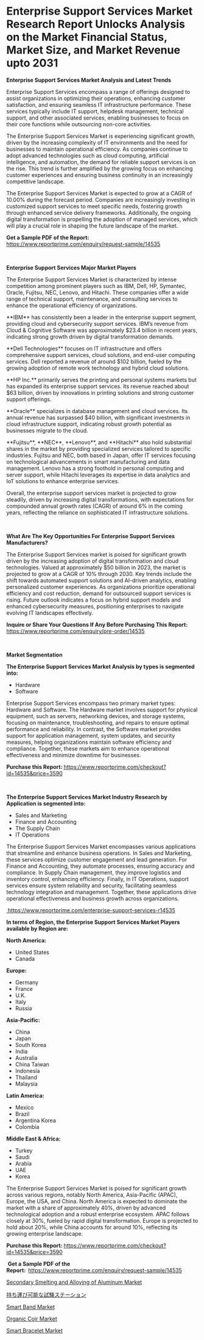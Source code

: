 <p><h1>Enterprise Support Services Market Research Report Unlocks Analysis on the Market Financial Status, Market Size, and Market Revenue upto 2031</h1></p><p><strong>Enterprise Support Services Market Analysis and Latest Trends</strong></p>
<p><p>Enterprise Support Services encompass a range of offerings designed to assist organizations in optimizing their operations, enhancing customer satisfaction, and ensuring seamless IT infrastructure performance. These services typically include IT support, helpdesk management, technical support, and other associated services, enabling businesses to focus on their core functions while outsourcing non-core activities.</p><p>The Enterprise Support Services Market is experiencing significant growth, driven by the increasing complexity of IT environments and the need for businesses to maintain operational efficiency. As companies continue to adopt advanced technologies such as cloud computing, artificial intelligence, and automation, the demand for reliable support services is on the rise. This trend is further amplified by the growing focus on enhancing customer experiences and ensuring business continuity in an increasingly competitive landscape.</p><p>The Enterprise Support Services Market is expected to grow at a CAGR of 10.00% during the forecast period. Companies are increasingly investing in customized support services to meet specific needs, fostering growth through enhanced service delivery frameworks. Additionally, the ongoing digital transformation is propelling the adoption of managed services, which will play a crucial role in shaping the future landscape of the market.</p></p>
<p><strong>Get a Sample PDF of the Report:&nbsp;</strong> <a href="https://www.reportprime.com/enquiry/request-sample/14535">https://www.reportprime.com/enquiry/request-sample/14535</a></p>
<p>&nbsp;</p>
<p><strong>Enterprise Support Services Major Market Players</strong></p>
<p><p>The Enterprise Support Services Market is characterized by intense competition among prominent players such as IBM, Dell, HP, Symantec, Oracle, Fujitsu, NEC, Lenovo, and Hitachi. These companies offer a wide range of technical support, maintenance, and consulting services to enhance the operational efficiency of organizations.</p><p>**IBM** has consistently been a leader in the enterprise support segment, providing cloud and cybersecurity support services. IBM’s revenue from Cloud & Cognitive Software was approximately $23.4 billion in recent years, indicating strong growth driven by digital transformation demands. </p><p>**Dell Technologies** focuses on IT infrastructure and offers comprehensive support services, cloud solutions, and end-user computing services. Dell reported a revenue of around $102 billion, fueled by the growing adoption of remote work technology and hybrid cloud solutions. </p><p>**HP Inc.** primarily serves the printing and personal systems markets but has expanded its enterprise support services. Its revenue reached about $63 billion, driven by innovations in printing solutions and strong customer support offerings.</p><p>**Oracle** specializes in database management and cloud services. Its annual revenue has surpassed $40 billion, with significant investments in cloud infrastructure support, indicating robust growth potential as businesses migrate to the cloud.</p><p>**Fujitsu**, **NEC**, **Lenovo**, and **Hitachi** also hold substantial shares in the market by providing specialized services tailored to specific industries. Fujitsu and NEC, both based in Japan, offer IT services focusing on technological advancements in smart manufacturing and data management. Lenovo has a strong foothold in personal computing and server support, while Hitachi leverages its expertise in data analytics and IoT solutions to enhance enterprise services.</p><p>Overall, the enterprise support services market is projected to grow steadily, driven by increasing digital transformations, with expectations for compounded annual growth rates (CAGR) of around 6% in the coming years, reflecting the reliance on sophisticated IT infrastructure solutions.</p></p>
<p>&nbsp;</p>
<p><strong>What Are The Key Opportunities For Enterprise Support Services Manufacturers?</strong></p>
<p><p>The Enterprise Support Services market is poised for significant growth driven by the increasing adoption of digital transformation and cloud technologies. Valued at approximately $50 billion in 2023, the market is projected to grow at a CAGR of 10% through 2030. Key trends include the shift towards automated support solutions and AI-driven analytics, enabling personalized customer experiences. As organizations prioritize operational efficiency and cost reduction, demand for outsourced support services is rising. Future outlook indicates a focus on hybrid support models and enhanced cybersecurity measures, positioning enterprises to navigate evolving IT landscapes effectively.</p></p>
<p><strong>Inquire or Share Your Questions If Any Before Purchasing This Report:</strong> <a href="https://www.reportprime.com/enquiry/pre-order/14535">https://www.reportprime.com/enquiry/pre-order/14535</a></p>
<p>&nbsp;</p>
<p><strong>Market Segmentation</strong></p>
<p><strong>The Enterprise Support Services Market Analysis by types is segmented into:</strong></p>
<p><ul><li>Hardware</li><li>Software</li></ul></p>
<p><p>Enterprise Support Services encompass two primary market types: Hardware and Software. The Hardware market involves support for physical equipment, such as servers, networking devices, and storage systems, focusing on maintenance, troubleshooting, and repairs to ensure optimal performance and reliability. In contrast, the Software market provides support for application management, system updates, and security measures, helping organizations maintain software efficiency and compliance. Together, these markets aim to enhance operational effectiveness and minimize downtime for businesses.</p></p>
<p><strong>Purchase this Report:&nbsp;</strong><a href="https://www.reportprime.com/checkout?id=14535&price=3590">https://www.reportprime.com/checkout?id=14535&price=3590</a></p>
<p>&nbsp;</p>
<p><strong>The Enterprise Support Services Market Industry Research by Application is segmented into:</strong></p>
<p><ul><li>Sales and Marketing</li><li>Finance and Accounting</li><li>The Supply Chain</li><li>IT Operations</li></ul></p>
<p><p>The Enterprise Support Services Market encompasses various applications that streamline and enhance business operations. In Sales and Marketing, these services optimize customer engagement and lead generation. For Finance and Accounting, they automate processes, ensuring accuracy and compliance. In Supply Chain management, they improve logistics and inventory control, enhancing efficiency. Finally, in IT Operations, support services ensure system reliability and security, facilitating seamless technology integration and management. Together, these applications drive operational effectiveness and business growth across organizations.</p></p>
<p><a href="https://www.reportprime.com/enterprise-support-services-r14535">&nbsp;https://www.reportprime.com/enterprise-support-services-r14535</a></p>
<p><strong>In terms of Region, the Enterprise Support Services Market Players available by Region are:</strong></p>
<p>
    <p> <strong> North America: </strong>
        <ul>
            <li>United States</li>
            <li>Canada</li>
        </ul>
        </p> 
    <p> <strong> Europe: </strong>
        <ul>
            <li>Germany</li>
            <li>France</li>
            <li>U.K.</li>
            <li>Italy</li>
            <li>Russia</li>
        </ul>
        </p> 
    <p> <strong> Asia-Pacific: </strong>
        <ul>
            <li>China</li>
            <li>Japan</li>
            <li>South Korea</li>
            <li>India</li>
            <li>Australia</li>
            <li>China Taiwan</li>
            <li>Indonesia</li>
            <li>Thailand</li>
            <li>Malaysia</li>
        </ul>
        </p> 
    <p> <strong> Latin America: </strong>
        <ul>
            <li>Mexico</li>
            <li>Brazil</li>
            <li>Argentina Korea</li>
            <li>Colombia</li>
        </ul>
        </p> 
    <p> <strong> Middle East & Africa: </strong>
        <ul>
            <li>Turkey</li>
            <li>Saudi</li>
            <li>Arabia</li>
            <li>UAE</li>
            <li>Korea</li>
        </ul>
    </p>
    </p>
<p><p>The Enterprise Support Services Market is poised for significant growth across various regions, notably North America, Asia-Pacific (APAC), Europe, the USA, and China. North America is expected to dominate the market with a share of approximately 40%, driven by advanced technological adoption and a robust enterprise ecosystem. APAC follows closely at 30%, fueled by rapid digital transformation. Europe is projected to hold about 20%, while China accounts for around 10%, reflecting its growing enterprise landscape.</p></p>
<p><strong>Purchase this Report: </strong><a href="https://www.reportprime.com/checkout?id=14535&price=3590">https://www.reportprime.com/checkout?id=14535&price=3590</a></p>
<p>&nbsp;<strong>Get a Sample PDF of the Report:&nbsp;&nbsp;</strong><a href="https://www.reportprime.com/enquiry/request-sample/14535">https://www.reportprime.com/enquiry/request-sample/14535</a></p>
<p><strong></strong></p>
<p><p><a href="https://github.com/mahnoor2003/Market-Research-Report-List-6/blob/main/secondary-smelting-and-alloying-of-aluminum-market.md">Secondary Smelting and Alloying of Aluminum Market</a></p><p><a href="https://medium.com/@georgeannauce/transportable-exam-stations-market-%E3%81%AF-%E3%82%B3%E3%82%B9%E3%83%88%E7%AE%A1%E7%90%86%E3%81%A8%E5%8A%B9%E7%8E%87%E5%90%91%E4%B8%8A%E3%82%92%E5%84%AA%E5%85%88%E3%81%97%E3%81%BE%E3%81%99-%E3%81%95%E3%82%89%E3%81%AB-%E5%A0%B1%E5%91%8A%E6%9B%B8%E3%81%AF%E5%B8%82%E5%A0%B4%E3%81%AE%E9%9C%80%E8%A6%81%E9%9D%A2%E3%81%A8%E4%BE%9B%E7%B5%A6%E9%9D%A2%E3%81%AE%E4%B8%A1%E6%96%B9%E3%82%92%E3%82%AB%E3%83%90%E3%83%BC%E3%81%97%E3%81%A6%E3%81%84%E3%81%BE%E3%81%99-7889dde04a7c">持ち運び可能な試験ステーション</a></p><p><a href="https://medium.com/@alan.ball8990/the-global-smart-band-market-is-at-the-forefront-of-innovation-driving-rapid-industry-evolution-53f70432842b">Smart Band Market</a></p><p><a href="https://issuu.com/reportprime-2/docs/organic-coir-market-size-2030.pptx_28537fa70ef9ae">Organic Coir Market</a></p><p><a href="https://medium.com/@alan.ball8990/the-smart-bracelet-market-industry-provides-a-comprehensive-and-current-analysis-of-the-sector-f8c7e8f21e7d">Smart Bracelet Market</a></p></p>